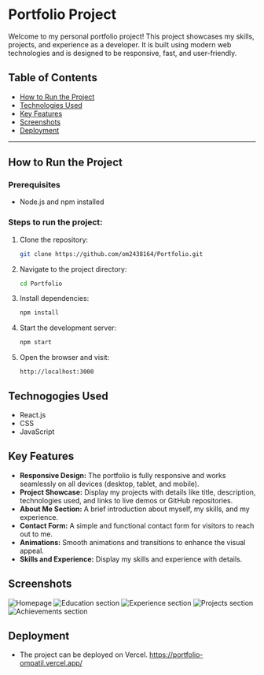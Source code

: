 # Portfolio Project

Welcome to my personal portfolio project! This project showcases my skills, projects, and experience as a developer. It is built using modern web technologies and is designed to be responsive, fast, and user-friendly.

## Table of Contents
- [How to Run the Project](#how-to-run-the-project)
- [Technologies Used](#technologies-used)
- [Key Features](#key-features)
- [Screenshots](#screenshots)
- [Deployment](#Deployment)

---

## How to Run the Project

### Prerequisites
- Node.js and npm installed

### Steps to run the project:
1. Clone the repository:
   ```sh
   git clone https://github.com/om2438164/Portfolio.git
   ```
2. Navigate to the project directory:
   ```sh
   cd Portfolio
   ```
3. Install dependencies:
   ```sh
   npm install
   ```
4. Start the development server:
   ```sh
   npm start
   ```
5. Open the browser and visit:
   ```
   http://localhost:3000
   ```
## Technogogies Used
- React.js
- CSS
- JavaScript

## Key Features
- **Responsive Design:** The portfolio is fully responsive and works seamlessly on all devices (desktop, tablet, and mobile).
- **Project Showcase:** Display my projects with details like title, description, technologies used, and links to live demos or GitHub repositories.
- **About Me Section:** A brief introduction about myself, my skills, and my experience.
- **Contact Form:** A simple and functional contact form for visitors to reach out to me.
- **Animations:** Smooth animations and transitions to enhance the visual appeal.
- **Skills and Experience:** Display my skills and experience with details.

## Screenshots
![Homepage](path/to/homepage_screenshot.png)
![Education section](path/to/homepage_screenshot.png)
![Experience section](path/to/homepage_screenshot.png)
![Projects section](path/to/projects_screenshot.png)
![Achievements section](path/to/homepage_screenshot.png)


## Deployment
- The project can be deployed on Vercel.
https://portfolio-ompatil.vercel.app/



